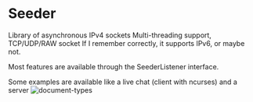 # Seeder

Library of asynchronous IPv4 sockets
Multi-threading support, TCP/UDP/RAW socket
If I remember correctly, it supports IPv6, or maybe not.

Most features are available through the SeederListener interface.

Some examples are available like a live chat (client with ncurses) and a server
![document-types](examples/chat.png)
